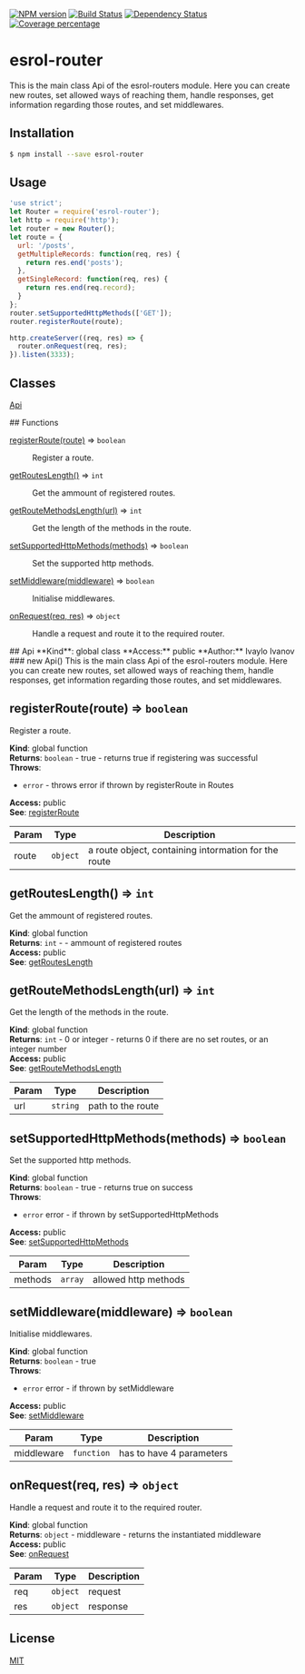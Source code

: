 [![NPM version][npm-image]][npm-url] [![Build Status][travis-image]][travis-url] [![Dependency Status][daviddm-image]][daviddm-url] [![Coverage percentage][coveralls-image]][coveralls-url]

# esrol-router
This is the main class Api of the esrol-routers module. Here you can create new routes, set allowed ways of reaching them, handle responses, get information regarding those routes, and set middlewares.


## Installation

```sh
$ npm install --save esrol-router
```

## Usage

```js
'use strict';
let Router = require('esrol-router');
let http = require('http');
let router = new Router();
let route = {
  url: '/posts',
  getMultipleRecords: function(req, res) {
    return res.end('posts');
  },
  getSingleRecord: function(req, res) {
    return res.end(req.record);
  }
};
router.setSupportedHttpMethods(['GET']);
router.registerRoute(route);

http.createServer((req, res) => {
  router.onRequest(req, res);
}).listen(3333);
```

## Classes
<dl>
<dt><a href="#Api">Api</a></dt>
<dd></dd>
</dl>
## Functions
<dl>
<dt><a href="#registerRoute">registerRoute(route)</a> ⇒ <code>boolean</code></dt>
<dd><p>Register a route.</p>
</dd>
<dt><a href="#getRoutesLength">getRoutesLength()</a> ⇒ <code>int</code></dt>
<dd><p>Get the ammount of registered routes.</p>
</dd>
<dt><a href="#getRouteMethodsLength">getRouteMethodsLength(url)</a> ⇒ <code>int</code></dt>
<dd><p>Get the length of the methods in the route.</p>
</dd>
<dt><a href="#setSupportedHttpMethods">setSupportedHttpMethods(methods)</a> ⇒ <code>boolean</code></dt>
<dd><p>Set the supported http methods.</p>
</dd>
<dt><a href="#setMiddleware">setMiddleware(middleware)</a> ⇒ <code>boolean</code></dt>
<dd><p>Initialise middlewares.</p>
</dd>
<dt><a href="#onRequest">onRequest(req, res)</a> ⇒ <code>object</code></dt>
<dd><p>Handle a request and route it to the required router.</p>
</dd>
</dl>
<a name="Api"></a>
## Api
**Kind**: global class  
**Access:** public  
**Author:** Ivaylo Ivanov  
<a name="new_Api_new"></a>
### new Api()
This is the main class Api of the esrol-routers module.
Here you can create new routes, set allowed ways of reaching them,
handle responses, get information regarding those routes, and
set middlewares.

<a name="registerRoute"></a>
## registerRoute(route) ⇒ <code>boolean</code>
Register a route.

**Kind**: global function  
**Returns**: <code>boolean</code> - true - returns true if registering was successful  
**Throws**:

- <code>error</code> - throws error if thrown by registerRoute in Routes

**Access:** public  
**See**: [registerRoute](registerRoute)  

| Param | Type | Description |
| --- | --- | --- |
| route | <code>object</code> | a route object, containing intormation for the route |

<a name="getRoutesLength"></a>
## getRoutesLength() ⇒ <code>int</code>
Get the ammount of registered routes.

**Kind**: global function  
**Returns**: <code>int</code> - - ammount of registered routes  
**Access:** public  
**See**: [getRoutesLength](#getRoutesLength)  
<a name="getRouteMethodsLength"></a>
## getRouteMethodsLength(url) ⇒ <code>int</code>
Get the length of the methods in the route.

**Kind**: global function  
**Returns**: <code>int</code> - 0 or integer - returns 0 if there are no set routes,
or an integer number  
**Access:** public  
**See**: [getRouteMethodsLength](#getRouteMethodsLength)  

| Param | Type | Description |
| --- | --- | --- |
| url | <code>string</code> | path to the route |

<a name="setSupportedHttpMethods"></a>
## setSupportedHttpMethods(methods) ⇒ <code>boolean</code>
Set the supported http methods.

**Kind**: global function  
**Returns**: <code>boolean</code> - true - returns true on success  
**Throws**:

- <code>error</code> error - if thrown by setSupportedHttpMethods

**Access:** public  
**See**: [setSupportedHttpMethods](#setSupportedHttpMethods)  

| Param | Type | Description |
| --- | --- | --- |
| methods | <code>array</code> | allowed http methods |

<a name="setMiddleware"></a>
## setMiddleware(middleware) ⇒ <code>boolean</code>
Initialise middlewares.

**Kind**: global function  
**Returns**: <code>boolean</code> - true  
**Throws**:

- <code>error</code> error - if thrown by setMiddleware

**Access:** public  
**See**: [setMiddleware](#setMiddleware)  

| Param | Type | Description |
| --- | --- | --- |
| middleware | <code>function</code> | has to have 4 parameters |

<a name="onRequest"></a>
## onRequest(req, res) ⇒ <code>object</code>
Handle a request and route it to the required router.

**Kind**: global function  
**Returns**: <code>object</code> - middleware - returns the instantiated middleware  
**Access:** public  
**See**: [onRequest](#onRequest)  

| Param | Type | Description |
| --- | --- | --- |
| req | <code>object</code> | request |
| res | <code>object</code> | response |

## License

[MIT](https://github.com/esrol/esrol-router/blob/master/LICENSE)


[npm-image]: https://badge.fury.io/js/esrol-router.svg
[npm-url]: https://npmjs.org/package/esrol-router
[travis-image]: https://travis-ci.org/ivaylopivanov/esrol-router.svg?branch=master
[travis-url]: https://travis-ci.org/ivaylopivanov/esrol-router
[daviddm-image]: https://david-dm.org/ivaylopivanov/esrol-router.svg?theme=shields.io
[daviddm-url]: https://david-dm.org/ivaylopivanov/esrol-router
[coveralls-image]: https://coveralls.io/repos/ivaylopivanov/esrol-router/badge.svg
[coveralls-url]: https://coveralls.io/r/ivaylopivanov/esrol-router